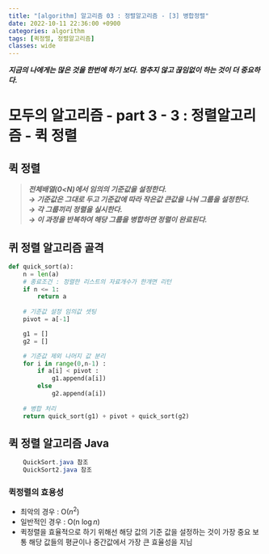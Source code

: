 ```yaml
---
title: "[algorithm] 알고리즘 03 : 정렬알고리즘 - [3] 병합정렬"
date: 2022-10-11 22:36:00 +0900
categories: algorithm
tags: [퀵정렬, 정렬알고리즘]
classes: wide
---
```


***지금의 나에게는 많은 것을 한번에 하기 보다. 멈추지 않고 끊임없이 하는 것이 더 중요하다.***

# 모두의 알고리즘 - part 3 - 3 : 정렬알고리즘 - 퀵 정렬
## 퀵 정렬
> ***전체배열(0<N)에서 임의의 기준값을 설정한다.***  
> ***&rightarrow; 기준값은 그대로 두고 기준값에 따라 작은값 큰값을 나눠 그룹을 설정한다.***  
> ***&rightarrow; 각 그룹끼리 정렬을 실시한다.***  
> ***&rightarrow; 이 과정을 반복하여 해당 그룹을 병합하면 정렬이 완료된다.***  

## 퀴 정렬 알고리즘 골격
```python
def quick_sort(a):
    n = len(a)
    # 종료조건 : 정렬한 리스트의 자료개수가 한걔면 리턴
    if n <= 1:
        return a
 
    # 기준값 설정 임의값 셋팅
    pivot = a[-1] 

    g1 = []
    g2 = []

    # 기준값 제외 나머지 값 분리
    for i in range(0,n-1) :
        if a[i] < pivot :
            g1.append(a[i])
        else
            g2.append(a[i])
    
    # 병합 처리
    return quick_sort(g1) + pivot + quick_sort(g2)
```

## 퀵 정렬 알고리즘 Java
```java
    QuickSort.java 참조
    QuickSort2.java 참조
```

### 퀵정렬의 효용성
- 최악의 경우 : O($n^2$) 
- 일반적인 경우 : O(n $\log{n}$)
- 퀵정렬을 효율적으로 하기 위해선 해당 값의 기준 값을 설정하는 것이 가장 중요 보통 해당 값들의 평균이나 중간값에서 가장 큰 효율성을 지님